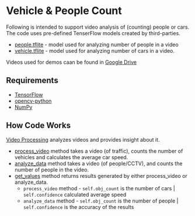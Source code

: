 # Vehicle & People Count 

Following is intended to support video analysis of (counting) people or cars. The code uses pre-defined TenserFlow 
models created by third-parties.
* [people.tflite](models/people.tflite) - model used for analyzing number of people in a video
* [vehicle.tflite](models/vehicle.tflite) - model used for analyzing number of cars in a video. 

Videos used for demos caan be found in [Google Drive](https://drive.google.com/drive/folders/1EuArx1VepoLj3CXGrCRcxzWZyurgUO3u?usp=drive_link)

## Requirements 
* [TensorFlow](https://www.tensorflow.org/install/pip) 
* [opencv-python](https://pypi.org/project/opencv-python/)
* [NumPy](https://numpy.org/)

## How Code Works 
[Video Processing](video_processing.py) analyzes videos and provides insight about it. 
* [process_video](video_processing.py#L152) method takes a video (of traffic), counts the number of vehicles and calculates
the average car speed. 
* [analyze_data](video_processing.py#L248) method takes a video (of people/CCTV), and counts the number of people in the 
video.
* [get_values](video_processing.py#L287) method returns results generated by either process_video or analyze_data. 
    * `process_video` method - `self.obj_count` is the number of cars | `self.confidence` calculated average speed
    * `analyze_data` method - `self.obj_count` is the number of people | `self.confidence` is the accuracy of the results